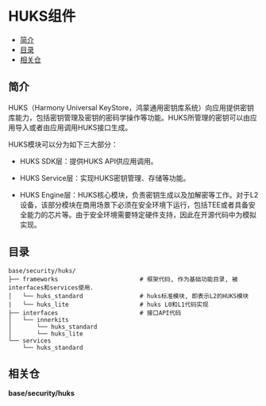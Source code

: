﻿# HUKS组件<a name="ZH-CN_TOPIC_0000001148528849"></a>

-   [简介](#section11660541593)
-   [目录](#section161941989596)
-   [相关仓](#section1371113476307)

## 简介<a name="section11660541593"></a>

HUKS（Harmony Universal KeyStore，鸿蒙通用密钥库系统）向应用提供密钥库能力，包括密钥管理及密钥的密码学操作等功能。HUKS所管理的密钥可以由应用导入或者由应用调用HUKS接口生成。

HUKS模块可以分为如下三大部分：

-   HUKS SDK层：提供HUKS API供应用调用。

-   HUKS Service层：实现HUKS密钥管理、存储等功能。
-   HUKS Engine层：HUKS核心模块，负责密钥生成以及加解密等工作。对于L2设备，该部分模块在商用场景下必须在安全环境下运行，包括TEE或者具备安全能力的芯片等。由于安全环境需要特定硬件支持，因此在开源代码中为模拟实现。

## 目录<a name="section161941989596"></a>

```
base/security/huks/
├── frameworks                       # 框架代码, 作为基础功能目录, 被interfaces和services使用.
│   └── huks_standard                # huks标准模块, 即表示L2的HUKS模块
|   └── huks_lite                    # huks L0和L1代码实现
├── interfaces                       # 接口API代码
│   └── innerkits
│       └── huks_standard
│       └── huks_lite
└── services
    └── huks_standard
```

## 相关仓<a name="section1371113476307"></a>

**base/security/huks**

